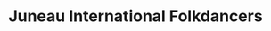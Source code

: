 ---
title: Juneau International Folkdancers
url: http://www.jifdancers.org/
description: International folk dancing group meeting Sundays
category: Local Resources
order: 2
---